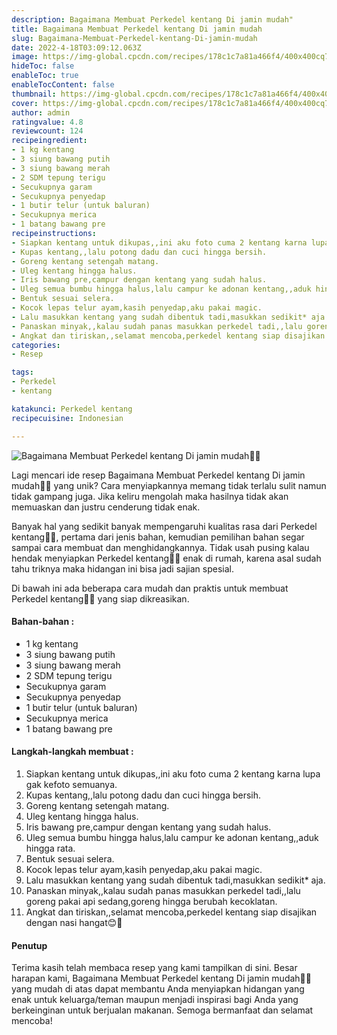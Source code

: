 ```yaml
---
description: Bagaimana Membuat Perkedel kentang Di jamin mudah"
title: Bagaimana Membuat Perkedel kentang Di jamin mudah
slug: Bagaimana-Membuat-Perkedel-kentang-Di-jamin-mudah
date: 2022-4-18T03:09:12.063Z
image: https://img-global.cpcdn.com/recipes/178c1c7a81a466f4/400x400cq70/photo.jpg
hideToc: false
enableToc: true
enableTocContent: false
thumbnail: https://img-global.cpcdn.com/recipes/178c1c7a81a466f4/400x400cq70/photo.jpg
cover: https://img-global.cpcdn.com/recipes/178c1c7a81a466f4/400x400cq70/photo.jpg
author: admin
ratingvalue: 4.8
reviewcount: 124
recipeingredient:
- 1 kg kentang
- 3 siung bawang putih
- 3 siung bawang merah
- 2 SDM tepung terigu
- Secukupnya garam
- Secukupnya penyedap
- 1 butir telur (untuk baluran)
- Secukupnya merica
- 1 batang bawang pre
recipeinstructions:
- Siapkan kentang untuk dikupas,,ini aku foto cuma 2 kentang karna lupa gak kefoto semuanya.
- Kupas kentang,,lalu potong dadu dan cuci hingga bersih.
- Goreng kentang setengah matang.
- Uleg kentang hingga halus.
- Iris bawang pre,campur dengan kentang yang sudah halus.
- Uleg semua bumbu hingga halus,lalu campur ke adonan kentang,,aduk hingga rata.
- Bentuk sesuai selera.
- Kocok lepas telur ayam,kasih penyedap,aku pakai magic.
- Lalu masukkan kentang yang sudah dibentuk tadi,masukkan sedikit* aja.
- Panaskan minyak,,kalau sudah panas masukkan perkedel tadi,,lalu goreng pakai api sedang,goreng hingga berubah kecoklatan.
- Angkat dan tiriskan,,selamat mencoba,perkedel kentang siap disajikan dengan nasi hangat😊🤤
categories:
- Resep

tags:
- Perkedel
- kentang

katakunci: Perkedel kentang
recipecuisine: Indonesian

---
```


![Bagaimana Membuat Perkedel kentang Di jamin mudah👩‍🍳](https://img-global.cpcdn.com/recipes/178c1c7a81a466f4/400x400cq70/photo.jpg)

Lagi mencari ide resep Bagaimana Membuat Perkedel kentang Di jamin mudah👩‍🍳 yang unik? Cara menyiapkannya memang tidak terlalu sulit namun tidak gampang juga. Jika keliru mengolah maka hasilnya tidak akan memuaskan dan justru cenderung tidak enak.

Banyak hal yang sedikit banyak mempengaruhi kualitas rasa dari Perkedel kentang👩‍🍳, pertama dari jenis bahan, kemudian pemilihan bahan segar sampai cara membuat dan menghidangkannya. Tidak usah pusing kalau hendak menyiapkan Perkedel kentang👩‍🍳 enak di rumah, karena asal sudah tahu triknya maka hidangan ini bisa jadi sajian spesial.

Di bawah ini ada beberapa cara mudah dan praktis untuk membuat Perkedel kentang👩‍🍳 yang siap dikreasikan.

<!--inarticleads1-->

#### Bahan-bahan :

- 1 kg kentang
- 3 siung bawang putih
- 3 siung bawang merah
- 2 SDM tepung terigu
- Secukupnya garam
- Secukupnya penyedap
- 1 butir telur (untuk baluran)
- Secukupnya merica
- 1 batang bawang pre

<!--inarticleads2-->

#### Langkah-langkah membuat :

1. Siapkan kentang untuk dikupas,,ini aku foto cuma 2 kentang karna lupa gak kefoto semuanya.
1. Kupas kentang,,lalu potong dadu dan cuci hingga bersih.
1. Goreng kentang setengah matang.
1. Uleg kentang hingga halus.
1. Iris bawang pre,campur dengan kentang yang sudah halus.
1. Uleg semua bumbu hingga halus,lalu campur ke adonan kentang,,aduk hingga rata.
1. Bentuk sesuai selera.
1. Kocok lepas telur ayam,kasih penyedap,aku pakai magic.
1. Lalu masukkan kentang yang sudah dibentuk tadi,masukkan sedikit* aja.
1. Panaskan minyak,,kalau sudah panas masukkan perkedel tadi,,lalu goreng pakai api sedang,goreng hingga berubah kecoklatan.
1. Angkat dan tiriskan,,selamat mencoba,perkedel kentang siap disajikan dengan nasi hangat😊🤤

#### Penutup

Terima kasih telah membaca resep yang kami tampilkan di sini. Besar harapan kami, Bagaimana Membuat Perkedel kentang Di jamin mudah👩‍🍳 yang mudah di atas dapat membantu Anda menyiapkan hidangan yang enak untuk keluarga/teman maupun menjadi inspirasi bagi Anda yang berkeinginan untuk berjualan makanan. Semoga bermanfaat dan selamat mencoba!